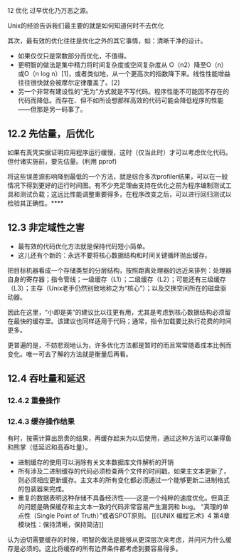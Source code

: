 12 优化
过早优化乃万恶之源。

Unix的经验告诉我们最主要的就是如何知道何时不去优化

其次，最有效的优化往往是优化之外的其它事情，如：清晰干净的设计。


- 如果仅仅只是常数部分而优化，不值得。
- 更明智的做法是集中精力将时间复杂度或空间复杂度从 O（n2）降至O（n）或O（n log n）[1]，或者类似地，从一个更高次的指数降下来。线性性能增益往往很快就会被摩尔定律覆盖了。[2]
- 另一个非常有建设性的“无为”方式就是不写代码。程序性能不可能因不存在的代码而降低。而存在、但不如所设想那样高效的代码可能会降低程序的性能——但那是另一码事了。

## 12.2 先估量，后优化
如果有真凭实据证明应用程序运行缓慢，这时（仅当此时）才可以考虑优化代码。但付诸实施前，要先估量。(利用 pprof)

将这些误差源影响降到最低的一个方法，就是综合多次profiler结果，可以在一般情况下得到更好的运行时间图。有不少充足理由支持在优化之前为程序编制测试工具和测试负载；这远比性能调整重要得多，在程序改变之后，可以进行回归测试以检验其正确性。****

## 12.3 非定域性之害
- 最有效的代码优化方法就是保持代码短小简单。
- 这儿还有个新的：永远不要将核心数据结构和时间关键循环抛出缓存。

把目标机器看成一个存储类型的分层结构，按照距离处理器的远近来排列：处理器自身的寄存器；指令管线；一级缓存（L1）；二级缓存（L2）；可能还有三级缓存（L3）；主存（Unix老手仍然别致地称之为“核心”）；以及交换空间所在的磁盘驱动器。

因此在这里，“小即是美”的建议比以往更有用，尤其是考虑到核心数据结构必须留在最快的缓存里。该建议也同样适用于代码；通常，指令加载要比执行花费的时间更多。

更普遍的是，不妨悲观地认为，许多优化方法都是暂时的而且常常随着成本比例而变化。唯一可去了解的方法就是衡量后再看。

## 12.4 吞吐量和延迟



### 12.4.2 重叠操作


### 12.4.3 缓存操作结果
有时，按需计算出昂贵的结果，再缓存起来为以后使用，通过这种方法可以兼得鱼和熊掌（低延迟和高吞吐量）。
- 进制缓存的使用可以消除有关文本数据库文件解析的开销
- 所有涉及二进制缓存的代码必须检查两个文件的时间戳，如果主文本更新了，则必须相应更新缓存。主文本的所有变化都必须通过一个能够更新二进制格式的包装器来完成。
- 重复的数据表明这种存储不具备经济性——这是一个纯粹的速度优化。但真正的问题是确保缓存和主文本一致的代码非常容易产生漏洞和 bug。
“真理的单点性（Single Point of Truth）”或者SPOT原则。
[[《UNIX 编程艺术》4 第4章 模块性：保持清晰，保持简洁]]

认为迫切需要缓存的时候，明智的做法是能够从更深层次来考虑，并问问为什么缓存是必须的。这比将缓存的所有边界条件都考虑到要容易得多。